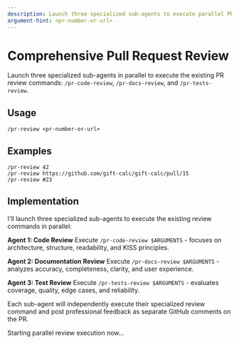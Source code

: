 ```yaml
---
description: Launch three specialized sub-agents to execute parallel PR reviews
argument-hint: <pr-number-or-url>
---
```


# Comprehensive Pull Request Review

Launch three specialized sub-agents in parallel to execute the existing PR review commands: `/pr-code-review`, `/pr-docs-review`, and `/pr-tests-review`.

## Usage

```
/pr-review <pr-number-or-url>
```

## Examples

```
/pr-review 42
/pr-review https://github.com/gift-calc/gift-calc/pull/15
/pr-review #23
```

## Implementation

I'll launch three specialized sub-agents to execute the existing review commands in parallel:

**Agent 1: Code Review**
Execute `/pr-code-review $ARGUMENTS` - focuses on architecture, structure, readability, and KISS principles.

**Agent 2: Documentation Review** 
Execute `/pr-docs-review $ARGUMENTS` - analyzes accuracy, completeness, clarity, and user experience.

**Agent 3: Test Review**
Execute `/pr-tests-review $ARGUMENTS` - evaluates coverage, quality, edge cases, and reliability.

Each sub-agent will independently execute their specialized review command and post professional feedback as separate GitHub comments on the PR.

Starting parallel review execution now...